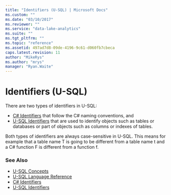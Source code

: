 ```yaml
---
title: "Identifiers (U-SQL) | Microsoft Docs"
ms.custom: ""
ms.date: "03/10/2017"
ms.reviewer: ""
ms.service: "data-lake-analytics"
ms.suite: ""
ms.tgt_pltfrm: ""
ms.topic: "reference"
ms.assetid: 497ad7d8-09de-4196-9c61-d060fb7cbeca
caps.latest.revision: 11
author: "MikeRys"
ms.author: "mrys"
manager: "Ryan.Waite"
---
```

# Identifiers (U-SQL)
There are two types of identifiers in U-SQL: 
* [C# Identifiers](csharp-identifiers.md) that follow the C# naming conventions, and
* [U-SQL Identifiers](u-sql-identifiers.md) that are used to identify objects such as tables or databases or part of objects such as columns or indexes of tables. 
  
Both types of identifiers are always case-sensitive in U-SQL. This means for example that a table name T is going to be different from a table name t and a C# function F is different from a function f.  
  
### See Also
* [U-SQL Concepts](https://msdn.microsoft.com/library/azure/mt621293.aspx)
* [U-SQL Language Reference](u-sql-language-reference.md)
* [C# Identifiers](csharp-identifiers.md)
* [U-SQL Identifiers](u-sql-identifiers.md)